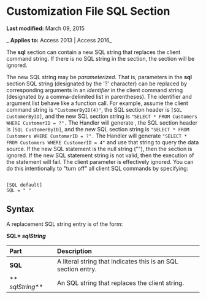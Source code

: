 
# Customization File SQL Section

 **Last modified:** March 09, 2015

 _ **Applies to:** Access 2013 | Access 2016_

The  **sql** section can contain a new SQL string that replaces the client command string. If there is no SQL string in the section, the section will be ignored.

The new SQL string may be  _parameterized_. That is, parameters in the **sql** section SQL string (designated by the '?' character) can be replaced by corresponding arguments in an _identifier_ in the client command string (designated by a comma-delimited list in parentheses). The identifier and argument list behave like a function call.
For example, assume the client command string is  `"CustomerByID(4)"`, the SQL section header is  `[SQL CustomerByID]`, and the new SQL section string is  `"SELECT * FROM Customers WHERE CustomerID = ?".` The Handler will generate , the SQL section header is `[SQL CustomerByID]`, and the new SQL section string is  `"SELECT * FROM Customers WHERE CustomerID = ?".` The Handler will generate `"SELECT * FROM Customers WHERE CustomerID = 4"` and use that string to query the data source.
If the new SQL statement is the null string (""), then the section is ignored.
If the new SQL statement string is not valid, then the execution of the statement will fail. The client parameter is effectively ignored. You can do this intentionally to "turn off" all client SQL commands by specifying:



```
 
[SQL default] 
SQL = " " 

```


## Syntax

A replacement SQL string entry is of the form:

 **SQL= _sqlString_**



|**Part**|**Description**|
|:-----|:-----|
|**SQL**|A literal string that indicates this is an SQL section entry.|
|** _sqlString_**|An SQL string that replaces the client string.|
